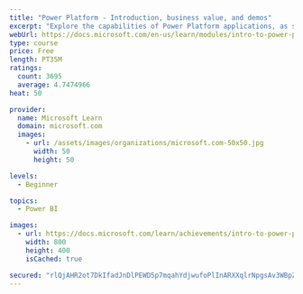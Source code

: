```yaml
---
title: "Power Platform - Introduction, business value, and demos"
excerpt: "Explore the capabilities of Power Platform applications, as seen in demonstrations and customer case studies."
webUrl: https://docs.microsoft.com/en-us/learn/modules/intro-to-power-platform-mba/
type: course
price: Free
length: PT35M
ratings:
  count: 3695
  average: 4.7474966
heat: 50

provider:
  name: Microsoft Learn
  domain: microsoft.com
  images:
    - url: /assets/images/organizations/microsoft.com-50x50.jpg
      width: 50
      height: 50

levels:
  - Beginner

topics:
  - Power BI

images:
  - url: https://docs.microsoft.com/learn/achievements/intro-to-power-platform-social.png
    width: 800
    height: 400
    isCached: true

secured: "rlQjAHR2ot7DkIfadJnDlPEWD5p7mqahYdjwufoPlInARXXqlrNpgsAv3WBpZPGE6opbQPimZ+v16mklLcLYLNw7PD6I2bSM+GbTf2Xl4ADBdjWscRuu7MBqw0Ne59ynjPBODuzqYgaAB+Dpk1G0nJcIIjEAN5WgWYqlx3dRcgwvJITi35bvyhd/A4SvTooi9JYtxtIF5rl/NDdVNiV2IBZLFpUzjoZhUZIGVY++cNA14y/4raUhqiEqao6NgavvhpfviLkeq7Bg21kEejDjoz+mNXVDhF6F9LcBCFeZbp7QH5YQVgL99cN5MQESpCsscuYwKi9R/ctL1KUtMh30gZvdBb7a1GAr8gkbD5Ts2MxP5k3ufAgo+MDUFBUq4lc5VezVXgcjl+ZHUr/l8KTRIc8ALylGaBnntMGtf1VlpzE=;B4qzOqWiPwJeFLMF89oA1Q=="
---
```


